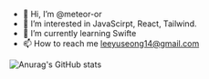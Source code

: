 - 👋 Hi, I’m @meteor-or
- 👀 I’m interested in JavaScirpt, React, Tailwind.
- 🌱 I’m currently learning Swifte
- 📫 How to reach me leeyuseong14@gmail.com



![Anurag's GitHub stats](https://github-readme-stats.vercel.app/api?username=meteor-or&show_icons=true&theme=radical)

